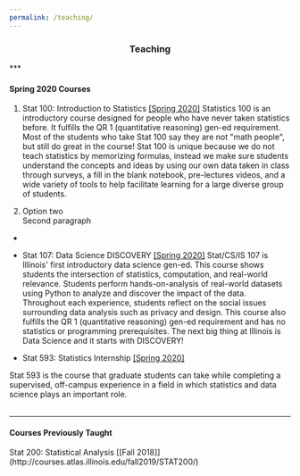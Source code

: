 ```yaml
---
permalink: /teaching/
---
```

<center><h3>Teaching</h3></center>
***
<h4><b>Spring 2020 Courses</b></h4>

1. Stat 100: Introduction to Statistics [[Spring 2020]](go.illinois.edu/stat100)
 Statistics 100 is an introductory course designed for people who have never taken statistics before.  It fulfills the QR 1 (quantitative reasoning) gen-ed requirement. Most of the students who take Stat 100 say they are not "math people", but still do great in the course! Stat 100 is unique because we do not teach statistics by memorizing formulas, instead we make sure students understand the concepts and ideas by using our own data taken in class through surveys, a fill in the blank notebook, pre-lectures videos, and a wide variety of tools to help facilitate learning for a large diverse group of students.

2. Option two  
 Second paragraph
* 


* Stat 107: Data Science DISCOVERY [[Spring 2020]](go.illinois.edu/stat107)
  Stat/CS/IS 107 is Illinois' first introductory data science gen-ed.  This course shows students the intersection of statistics, computation, and real-world relevance. Students perform hands-on-analysis of real-world datasets using Python to analyze and discover the impact of the data. Throughout each experience, students reflect on the social issues surrounding data analysis such as privacy and design.  This course also fulfills the QR 1 (quantitative reasoning) gen-ed requirement and has no statistics or programming prerequisites. The next big thing at Illinois is Data Science and it starts with DISCOVERY! </div><br>

* Stat 593: Statistics Internship [[Spring 2020]](stat.illinois.edu/stat-593)
 <div class="pub-etc"> Stat 593 is the course that graduate students can take while completing a supervised, off-campus experience in a field in which statistics and data science plays an important role. </div><br>

***
<h4><b>Courses Previously Taught</b></h4>
Stat 200: Statistical Analysis [[Fall 2018]](http://courses.atlas.illinois.edu/fall2019/STAT200/)
